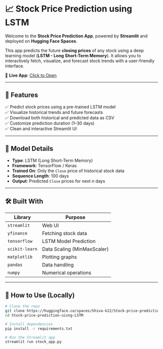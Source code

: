 # 📈 Stock Price Prediction using LSTM

Welcome to the **Stock Price Prediction App**, powered by **Streamlit** and deployed on **Hugging Face Spaces**.

This app predicts the future **closing prices** of any stock using a deep learning model (**LSTM - Long Short-Term Memory**). It allows you to interactively fetch, visualize, and forecast stock trends with a user-friendly interface.

🔗 **Live App**: [Click to Open](https://stock-price-prediction-using-lstm-5zytns5ts6mhs9ascjkmkx.streamlit.app/)

---

## 🚀 Features

✅ Predict stock prices using a pre-trained LSTM model  
✅ Visualize historical trends and future forecasts  
✅ Download both historical and predicted data as CSV  
✅ Customize prediction duration (1–30 days)  
✅ Clean and interactive Streamlit UI

---

## 🧠 Model Details

- **Type**: LSTM (Long Short-Term Memory)
- **Framework**: TensorFlow / Keras
- **Trained On**: Only the `Close` price of historical stock data
- **Sequence Length**: 100 days
- **Output**: Predicted `Close` prices for next *n* days

---

## 🛠 Built With

| Library        | Purpose                           |
|----------------|-----------------------------------|
| `streamlit`    | Web UI                            |
| `yfinance`     | Fetching stock data               |
| `tensorflow`   | LSTM Model Prediction             |
| `scikit-learn` | Data Scaling (MinMaxScaler)       |
| `matplotlib`   | Plotting graphs                   |
| `pandas`       | Data handling                     |
| `numpy`        | Numerical operations              |

---

## 📁 How to Use (Locally)

```bash
# Clone the repo
git clone https://huggingface.co/spaces/Shiva-k22/Stock-price-prediction-uisng-LSTM
cd Stock-price-prediction-uisng-LSTM

# Install dependencies
pip install -r requirements.txt

# Run the Streamlit app
streamlit run stock_app.py

